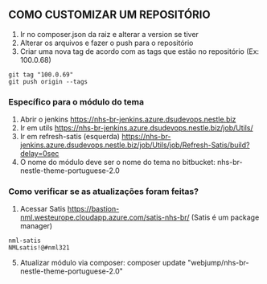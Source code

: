 ## COMO CUSTOMIZAR UM REPOSITÓRIO

1. Ir no composer.json da raiz e alterar a version se tiver
3. Alterar os arquivos e fazer o push para o repositório
4. Criar uma nova tag de acordo com as tags que estão no repositório (Ex: 100.0.68)
```
git tag "100.0.69"
git push origin --tags
```

### Específico para o módulo do tema
1. Abrir o jenkins https://nhs-br-jenkins.azure.dsudevops.nestle.biz
2. Ir em utils https://nhs-br-jenkins.azure.dsudevops.nestle.biz/job/Utils/
3. Ir em refresh-satis (esquerda) https://nhs-br-jenkins.azure.dsudevops.nestle.biz/job/Utils/job/Refresh-Satis/build?delay=0sec
4. O nome do módulo deve ser o nome do tema no bitbucket: nhs-br-nestle-theme-portuguese-2.0

### Como verificar se as atualizações foram feitas?
1. Acessar Satis https://bastion-nml.westeurope.cloudapp.azure.com/satis-nhs-br/ (Satis é um package manager)
```
nml-satis
NMLsatis!@#nml321
```

5. Atualizar módulo via composer: composer update "webjump/nhs-br-nestle-theme-portuguese-2.0"